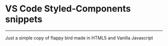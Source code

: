 # VS Code Styled-Components snippets
-------------------

Just a simple copy of flappy bird made in HTML5 and Vanilla Javascript